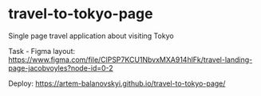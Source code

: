 # travel-to-tokyo-page
Single page travel application about visiting Tokyo

Task - Figma layout:
https://www.figma.com/file/ClPSP7KCU1NbvxMXA914hlFk/travel-landing-page-jacobvoyles?node-id=0-2

Deploy:
https://artem-balanovskyi.github.io/travel-to-tokyo-page/
